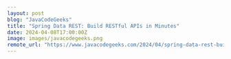 ```yaml
---
layout: post
blog: "JavaCodeGeeks"
title: "Spring Data REST: Build RESTful APIs in Minutes"
date: 2024-04-08T17:00:00Z
image: images/javacodegeeks.png
remote_url: "https://www.javacodegeeks.com/2024/04/spring-data-rest-build-restful-apis-in-minutes.html"
---
```

